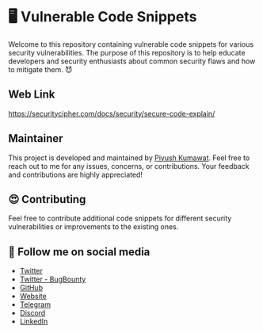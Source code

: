 # 🖥️ Vulnerable Code Snippets
Welcome to this repository containing vulnerable code snippets for various security vulnerabilities. The purpose of this repository is to help educate developers and security enthusiasts about common security flaws and how to mitigate them. 😈

## Web Link
https://securitycipher.com/docs/security/secure-code-explain/
## Maintainer

This project is developed and maintained by [Piyush Kumawat](https://www.linkedin.com/in/piyush-kumawat). Feel free to reach out to me for any issues, concerns, or contributions. Your feedback and contributions are highly appreciated!


## 😍 Contributing
Feel free to contribute additional code snippets for different security vulnerabilities or improvements to the existing ones.

## 📱 Follow me on social media
- [Twitter](https://twitter.com/piyush_supiy)
- [Twitter - BugBounty](https://twitter.com/bountywriteups)
- [GitHub](https://github.com/securitycipher)
- [Website](https://securitycipher.com)
- [Telegram](https://t.me/dailybountywriteup)
- [Discord](https://discord.gg/C5qSP77kS3)
- [LinkedIn](https://www.linkedin.com/in/piyush-kumawat/)
